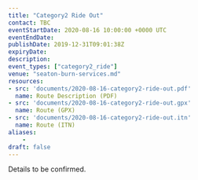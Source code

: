 ```yaml
---
title: "Category2 Ride Out"
contact: TBC
eventStartDate: 2020-08-16 10:00:00 +0000 UTC
eventEndDate:
publishDate: 2019-12-31T09:01:38Z
expiryDate:
description:
event_types: ["category2_ride"] 
venue: "seaton-burn-services.md"
resources:
- src: 'documents/2020-08-16-category2-ride-out.pdf'
  name: Route Description (PDF)
- src: 'documents/2020-08-16-category2-ride-out.gpx'
  name: Route (GPX)
- src: 'documents/2020-08-16-category2-ride-out.itn'
  name: Route (ITN)
aliases:
    - 
draft: false
---
```


Details to be confirmed.
